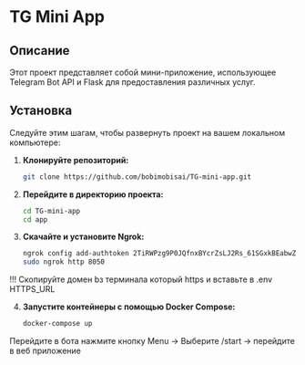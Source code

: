 # TG Mini App

## Описание

Этот проект представляет собой мини-приложение, использующее Telegram Bot API и Flask для предоставления различных услуг. 

## Установка

Следуйте этим шагам, чтобы развернуть проект на вашем локальном компьютере:

1. **Клонируйте репозиторий:**

   ```bash
   git clone https://github.com/bobimobisai/TG-mini-app.git

2. **Перейдите в директорию проекта:**

    ```bash
    cd TG-mini-app
    cd app


3. **Скачайте и установите Ngrok:**

    ```bash
    ngrok config add-authtoken 2TiRWPzg9P0JQfnxBYcrZsLJ2Rs_61SGxkBEabwZU3KYo2mNE
    sudo ngrok http 8050

!!! Скопируйте домен bз терминала который https и вставьте в .env HTTPS_URL

4. **Запустите контейнеры с помощью Docker Compose:**

    ```bash
    docker-compose up

Перейдите в бота нажмите кнопку Menu -> Выберите /start -> перейдите в веб приложение 
